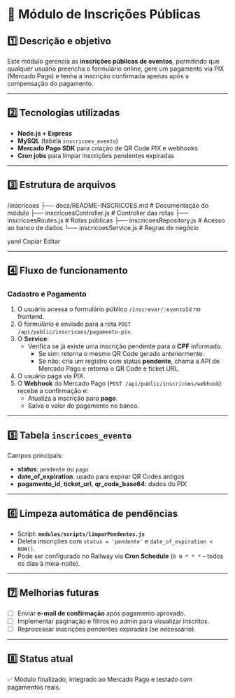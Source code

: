 # 📌 Módulo de Inscrições Públicas

## 1️⃣ Descrição e objetivo

Este módulo gerencia as **inscrições públicas de eventos**, permitindo que qualquer usuário preencha o formulário online, gere um pagamento via PIX (Mercado Pago) e tenha a inscrição confirmada apenas após a compensação do pagamento.

---

## 2️⃣ Tecnologias utilizadas

- **Node.js + Express**
- **MySQL** (tabela `inscricoes_evento`)
- **Mercado Pago SDK** para criação de QR Code PIX e webhooks
- **Cron jobs** para limpar inscrições pendentes expiradas

---

## 3️⃣ Estrutura de arquivos

/inscricoes
├── docs/README-INSCRICOES.md # Documentação do módulo
├── inscricoesController.js # Controller das rotas
├── inscricoesRoutes.js # Rotas públicas
├── inscricoesRepository.js # Acesso ao banco de dados
└── inscricoesService.js # Regras de negócio

yaml
Copiar
Editar

---

## 4️⃣ Fluxo de funcionamento

### **Cadastro e Pagamento**

1. O usuário acessa o formulário público `/inscrever/:eventoId` no frontend.
2. O formulário é enviado para a rota `POST /api/public/inscricoes/pagamento-pix`.
3. O **Service**:
   - Verifica se já existe uma inscrição pendente para o **CPF** informado.
     - Se sim: retorna o mesmo QR Code gerado anteriormente.
     - Se não: cria um registro com status **pendente**, chama a API do Mercado Pago e retorna o QR Code e ticket URL.
4. O usuário paga via PIX.
5. O **Webhook** do Mercado Pago (`POST /api/public/inscricoes/webhook`) recebe a confirmação e:
   - Atualiza a inscrição para **pago**.
   - Salva o valor do pagamento no banco.

---

## 5️⃣ Tabela `inscricoes_evento`

Campos principais:
- **status**: `pendente` ou `pago`
- **date_of_expiration**: usado para expirar QR Codes antigos
- **pagamento_id**, **ticket_url**, **qr_code_base64**: dados do PIX

---

## 6️⃣ Limpeza automática de pendências

- Script: **`modules/scripts/limparPendentes.js`**
- Deleta inscrições com `status = 'pendente'` e `date_of_expiration < NOW()`.
- Pode ser configurado no Railway via **Cron Schedule** (`0 0 * * *` - todos os dias à meia-noite).

---

## 7️⃣ Melhorias futuras

- [ ] Enviar **e-mail de confirmação** após pagamento aprovado.
- [ ] Implementar paginação e filtros no admin para visualizar inscritos.
- [ ] Reprocessar inscrições pendentes expiradas (se necessário).

---

## 8️⃣ Status atual

✅ Módulo finalizado, integrado ao Mercado Pago e testado com pagamentos reais.